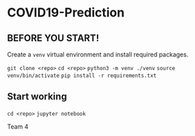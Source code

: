 # COVID19-Prediction

## BEFORE YOU START!

Create a `venv` virtual environment and install required packages.

`git clone <repo>`
`cd <repo>`
`python3 -m venv ./venv`
`source venv/bin/activate`
`pip install -r requirements.txt`

## Start working

`cd <repo>`
`jupyter notebook`

Team 4
